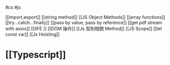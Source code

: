 #cs #js

[[import,export]]
[[string method]]
[[JS Object Methods]]
[[array functions]]
[[try...catch...finally]]
[[pass by value, pass by reference]]
[[get pdf stream with axios]]
[[IIFE ]]
[[DOM 操作]]
[[Js 型別相關 Method]]
[[JS Scope]]
[[let const var]]
[[Js Hoisting]]

# [[Typescript]]


